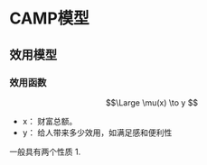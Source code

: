 # CAMP模型
## 效用模型
### 效用函数
$$\Large \mu(x) \to y $$
- x： 财富总额。
- y： 给人带来多少效用，如满足感和便利性  
 
一般具有两个性质
1. 